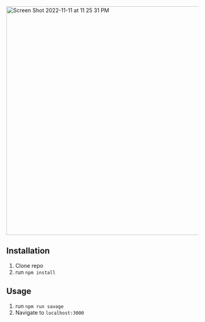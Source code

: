 <img width="600" alt="Screen Shot 2022-11-11 at 11 25 31 PM" src="https://user-images.githubusercontent.com/113194307/201456944-c98524a1-51d9-48e7-aa54-f99fb7be36bc.png">


## Installation

1. Clone repo
2. run `npm install`

## Usage

1. run `npm run savage`
2. Navigate to `localhost:3000`
